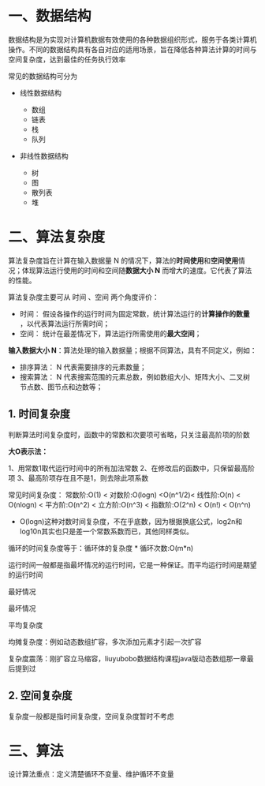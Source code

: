# 一、数据结构

数据结构是为实现对计算机数据有效使用的各种数据组织形式，服务于各类计算机操作。不同的数据结构具有各自对应的适用场景，旨在降低各种算法计算的时间与空间复杂度，达到最佳的任务执行效率

常见的数据结构可分为

* 线性数据结构
    * 数组
    * 链表
    * 栈
    * 队列

* 非线性数据结构
    * 树
    * 图
    * 散列表
    * 堆



# 二、算法复杂度

算法复杂度旨在计算在输入数据量 N 的情况下，算法的**时间使用**和**空间使用**情况；体现算法运行使用的时间和空间随**数据大小 N** 而增大的速度。它代表了算法的性能。

算法复杂度主要可从 时间 、空间 两个角度评价：

* 时间： 假设各操作的运行时间为固定常数，统计算法运行的**计算操作的数量** ，以代表算法运行所需时间；
* 空间： 统计在最差情况下，算法运行所需使用的**最大空间**；



**输入数据大小 N**：算法处理的输入数据量；根据不同算法，具有不同定义，例如：

* 排序算法： N 代表需要排序的元素数量；
* 搜索算法： N 代表搜索范围的元素总数，例如数组大小、矩阵大小、二叉树节点数、图节点和边数等；



## 1. 时间复杂度

判断算法时间复杂度时，函数中的常数和次要项可省略，只关注最高阶项的阶数

**大O表示法：**

1、用常数1取代运行时间中的所有加法常数
2、在修改后的函数中，只保留最高阶项
3、最高阶项存在且不是1，则去除此项系数

常见时间复杂度：
常数阶:O(1) < 对数阶:O(logn) <O(n^1/2)< 线性阶:O(n) < O(nlogn) < 平方阶:O(n^2) < 立方阶:O(n^3) < 指数阶:O(2^n) < O(n!) < O(n^n)

* O(logn)这种对数时间复杂度，不在乎底数，因为根据换底公式，log2n和log10n其实也只是差一个常数系数而已，其他同样类似。



循环的时间复杂度等于：循环体的复杂度 * 循环次数:O(m*n)

运行时间一般都是指最坏情况的运行时间，它是一种保证。而平均运行时间是期望的运行时间



最好情况

最坏情况

平均复杂度

均摊复杂度：例如动态数组扩容，多次添加元素才引起一次扩容

复杂度震荡：刚扩容立马缩容，liuyubobo数据结构课程java版动态数组那一章最后提到过



## 2. 空间复杂度

复杂度一般都是指时间复杂度，空间复杂度暂时不考虑





# 三、算法

设计算法重点：定义清楚循环不变量、维护循环不变量

